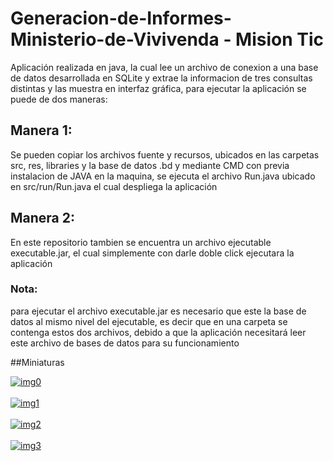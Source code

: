 # Generacion-de-Informes-Ministerio-de-Vivivenda - Mision Tic

Aplicación realizada en java, la cual lee un archivo de conexion a una base de datos desarrollada en SQLite y extrae la informacion de tres consultas distintas y las muestra en interfaz gráfica, para ejecutar la aplicación se puede de dos maneras:

## Manera 1:
Se pueden copiar los archivos fuente y recursos, ubicados en las carpetas src, res, libraries y la base de datos .bd y mediante CMD con previa instalacion de JAVA en la maquina, se ejecuta el archivo Run.java ubicado en src/run/Run.java el cual despliega la aplicación

## Manera 2:
En este repositorio tambien se encuentra un archivo ejecutable executable.jar, el cual simplemente con darle doble click ejecutara la aplicación
### Nota:
para ejecutar el archivo executable.jar es necesario que este la base de datos al mismo nivel del ejecutable, es decir que en una carpeta se contenga estos dos archivos, debido a que la aplicación necesitará leer este archivo de bases de datos para su funcionamiento

##Miniaturas

<a href="https://postimages.org/" target="_blank"><img src="https://i.postimg.cc/D0CwNBHv/img0.png" alt="img0"/></a><br/><br/>
<a href="https://postimages.org/" target="_blank"><img src="https://i.postimg.cc/Zq30qPBH/img1.png" alt="img1"/></a><br/><br/>
<a href="https://postimages.org/" target="_blank"><img src="https://i.postimg.cc/x8jdgWsp/img2.png" alt="img2"/></a><br/><br/>
<a href="https://postimages.org/" target="_blank"><img src="https://i.postimg.cc/J7K0tznf/img3.png" alt="img3"/></a><br/><br/>

